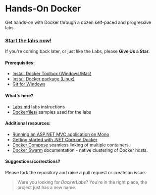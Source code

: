 # Hands-On Docker
Get hands-on with Docker through a dozen self-paced and progressive labs.

### [Start the labs now!](/Labs.md)

If you're coming back later, or just like the Labs, please **Give Us a Star**.

#### Prerequisites:

- [Install Docker Toolbox (Windows/Mac)](https://docs.docker.com/engine/installation/#on-osx-and-windows)
- [Install Docker package (Linux)](https://docs.docker.com/engine/installation/)
- [Git for Windows](https://git-scm.com/downloads)

#### What's here?
- [Labs.md](/Labs.md) labs instructions
- [Dockerfiles/](/Dockerfiles) samples used for the labs

#### Additional resources:

* [Running an ASP.NET MVC application on Mono](http://www.mono-project.com/docs/web/aspnet/)
* [Getting started with .NET Core on Docker](http://dotnet.github.io/getting-started/)
* [Docker Compose](https://docs.docker.com/compose/overview/) seamless linking of multiple containers.
* [Docker Swarm](https://docs.docker.com/swarm/overview/) documentation - native clustering of Docker hosts.

#### Suggestions/corrections?

Please fork the repository and raise a pull request or create an issue.

> Were you looking for *DockerLabs*? You're in the right place, the project just has a new name.
